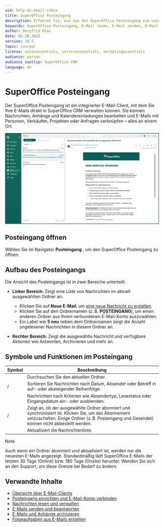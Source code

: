 ```yaml
---
uid: help-de-email-inbox
title: SuperOffice Posteingang
description: Erfahren Sie, wie Sie den SuperOffice Posteingang zum Lesen, Versenden und Verwalten von E-Mails in SuperOffice CRM verwenden
keywords: SuperOffice Posteingang, E-Mail lesen, E-Mail senden, E-Mail-Client, Posteingang, E-Mail
author: Bergfrid Dias
date: 05.28.2025
version: 10.5
topic: concept
license: salesessentials, serviceessentials, marketingessentials
audience: person
audience_tooltip: SuperOffice CRM
language: de
---
```


# SuperOffice Posteingang <i class="ph ph-at" aria-hidden="true"></i>

Der SuperOffice Posteingang ist ein integrierter E-Mail-Client, mit dem Sie Ihre E-Mails direkt in SuperOffice CRM verwalten können. Sie können Nachrichten, Anhänge und Kalendereinladungen bearbeiten und E-Mails mit Personen, Verkäufen, Projekten oder Anfragen verknüpfen – alles an einem Ort.

![E-Mail-Vorschau mit ausgewählter Nachricht und verfügbaren Aktionen -screenshot][img1]

## Posteingang öffnen

Wählen Sie im Navigator **Posteingang** <i class="ph ph-at" aria-hidden="true"></i>, um den SuperOffice Posteingang zu öffnen.

## Aufbau des Posteingangs

Die Ansicht des Posteingangs ist in zwei Bereiche unterteilt:

* **Linker Bereich:** Zeigt eine Liste von Nachrichten im aktuell ausgewählten Ordner an.
  * Klicken Sie auf **Neue E-Mail**, um [eine neue Nachricht zu erstellen][3].
  * Klicken Sie auf den Ordnernamen (z. B. **POSTEINGANG**), um einen anderen Ordner aus Ihrem verbundenen E-Mail-Konto auszuwählen.
  * Ein Label wie **5 neu** neben dem Ordnernamen zeigt die Anzahl ungelesener Nachrichten in diesem Ordner an.

* **Rechter Bereich:** Zeigt die ausgewählte Nachricht und verfügbare Aktionen wie Antworten, Archivieren und mehr an.

## Symbole und Funktionen im Posteingang

| Symbol | Beschreibung |
|---|---|
| <i class="ph ph-magnifying-glass" aria-label="Search icon"></i> | Durchsuchen Sie den aktuellen Ordner. |
| <i class="ph ph-sort-ascending" aria-label="Sort ascending icon"></i> / <i class="ph ph-sort-descending" aria-hidden="true"></i> | Sortieren Sie Nachrichten nach Datum, Absender oder Betreff in auf- oder absteigender Reihenfolge. |
| <i class="ph ph-funnel" aria-label="Filter icon"></i> | Nachrichten nach Kriterien wie Absendertyp, Lesestatus oder Eingangsdatum ein- oder ausblenden. |
| <i class="ph ph-cloud-slash" aria-label="Not subscribed icon"></i> / <i class="ph ph-cloud-check" aria-label="Subscribed icon"></i> | Zeigt an, ob der ausgewählte Ordner abonniert und synchronisiert ist. Klicken Sie, um das Abonnement umzuschalten. Einige Ordner (z. B. Posteingang und Gesendet) können nicht abbestellt werden. |
| <i class="ph ph-arrow-clockwise" aria-label="Refresh icon"></i> | Aktualisiert die Nachrichtenliste. |

> [!NOTE]
> Auch wenn ein Ordner abonniert und aktualisiert ist, werden nur die neuesten E-Mails angezeigt. Standardmäßig lädt SuperOffice E-Mails der letzten 30 Tage (Online) bzw. 180 Tage (Onsite) herunter. Wenden Sie sich an den Support, um diese Grenze bei Bedarf zu ändern.

## Verwandte Inhalte

* [Übersicht über E-Mail-Clients][8]
* [Posteingang einrichten und E-Mail-Konto verbinden][1]
* [Nachrichten lesen und verwalten][2]
* [E-Mails senden und beantworten][3]
* [E-Mails und Anhänge archivieren][4]
* [Folgeaufgaben aus E-Mails erstellen][5]

<!-- Referenzierte Links -->
[1]: setup.md
[2]: preview.md
[3]: compose.md
[4]: archive.md
[5]: create-task.md
[8]: ../../learn/index.md

<!-- Referenzierte Bilder -->
[img1]: ../../../../media/loc/en/email/inbox-preview-message.png
